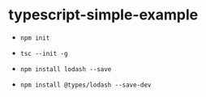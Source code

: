 # typescript-simple-example
- `npm init`

- `tsc --init -g`

- `npm install lodash --save`

- `npm install @types/lodash --save-dev`
